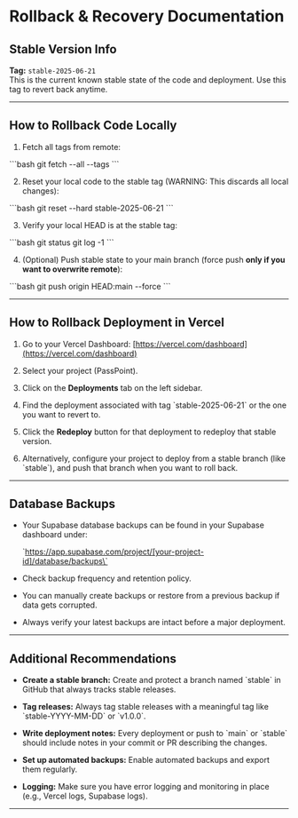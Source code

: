 # Rollback & Recovery Documentation

## Stable Version Info  
**Tag:** `stable-2025-06-21`  
This is the current known stable state of the code and deployment. Use this tag to revert back anytime.

---

## How to Rollback Code Locally  

1. Fetch all tags from remote:

\`\`\`bash
git fetch --all --tags
\`\`\`

2. Reset your local code to the stable tag (WARNING: This discards all local changes):

\`\`\`bash
git reset --hard stable-2025-06-21
\`\`\`

3. Verify your local HEAD is at the stable tag:

\`\`\`bash
git status
git log -1
\`\`\`

4. (Optional) Push stable state to your main branch (force push **only if you want to overwrite remote**):

\`\`\`bash
git push origin HEAD:main --force
\`\`\`

---

## How to Rollback Deployment in Vercel  

1. Go to your Vercel Dashboard: [https://vercel.com/dashboard](https://vercel.com/dashboard)

2. Select your project (PassPoint).

3. Click on the **Deployments** tab on the left sidebar.

4. Find the deployment associated with tag \`stable-2025-06-21\` or the one you want to revert to.

5. Click the **Redeploy** button for that deployment to redeploy that stable version.

6. Alternatively, configure your project to deploy from a stable branch (like \`stable\`), and push that branch when you want to roll back.

---

## Database Backups  

- Your Supabase database backups can be found in your Supabase dashboard under:

  \`https://app.supabase.com/project/[your-project-id]/database/backups\`

- Check backup frequency and retention policy.

- You can manually create backups or restore from a previous backup if data gets corrupted.

- Always verify your latest backups are intact before a major deployment.

---

## Additional Recommendations  

- **Create a stable branch:** Create and protect a branch named \`stable\` in GitHub that always tracks stable releases.

- **Tag releases:** Always tag stable releases with a meaningful tag like \`stable-YYYY-MM-DD\` or \`v1.0.0\`.

- **Write deployment notes:** Every deployment or push to \`main\` or \`stable\` should include notes in your commit or PR describing the changes.

- **Set up automated backups:** Enable automated backups and export them regularly.

- **Logging:** Make sure you have error logging and monitoring in place (e.g., Vercel logs, Supabase logs).

---
